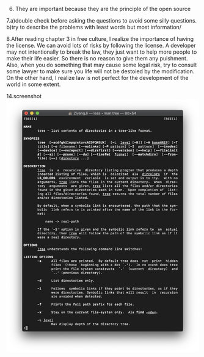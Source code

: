 6. They are important because they are the principle of the open source

7.a)double check before asking the questions to avoid some silly questions.  
  b)try to describe the problems with least words but most information/
  
8.After reading chapter 3 in free culture, I realize the importance of having
  the license. We can avoid lots of risks by following the license. A developer 
  may not intentionally to break the law, they just want to help more people to
  make their life easier. So there is no reason to give them any puishment. Also, 
  when you do something that may cause some legal risk, try to consult some lawyer
  to make sure you life will not be destoied by the modification. On the other
  hand, I realize law is not perfect for the development of the world in some extent.

14.screenshot ![tree screenshot](screenshot.png)
